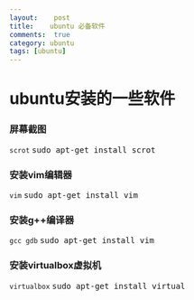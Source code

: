 ```yaml
---
layout:    post
title:    ubuntu 必备软件 
comments:  true
category: ubuntu 
tags: [ubuntu]
---
```


# ubuntu安装的一些软件

### 屏幕截图

`scrot` <kbd>sudo apt-get install scrot</kbd>

### 安装vim编辑器

`vim`   <kbd>sudo apt-get install vim</kbd>

### 安装g++编译器

`gcc gdb` <kbd>sudo apt-get install vim</kbd>

### 安装virtualbox虚拟机

`virtualbox` <kbd>sudo apt-get install virtual</kbd>
